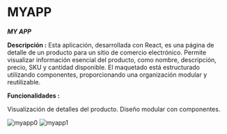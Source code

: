 # MYAPP




***MY APP***


**Descripción :**
Esta aplicación, desarrollada con React, es una página de detalle de un producto para un sitio de comercio electrónico. Permite visualizar información esencial del producto, como nombre, descripción, precio, SKU y cantidad disponible. El maquetado está estructurado utilizando componentes, proporcionando una organización modular y reutilizable.

**Funcionalidades :**


Visualización de detalles del producto.
Diseño modular con componentes.

![myapp0](https://github.com/vilmaponce/MYAPP/assets/115092661/ff941121-128b-4217-88ef-e6da25b958fc)
![myapp1](https://github.com/vilmaponce/MYAPP/assets/115092661/bd559fc9-e0e7-4b90-991b-8b060f975223)
